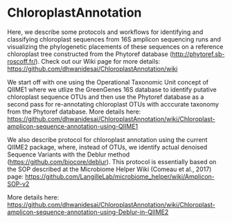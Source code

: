 # ChloroplastAnnotation
Here, we describe some protocols and workflows for identifying and classifying chloroplast sequences from 16S amplicon sequencing runs and visualizing the phylogenetic placements of these sequences on a reference chloroplast tree constructed from the Phytoref database (http://phytoref.sb-roscoff.fr/). Check out our Wiki page for more details:
https://github.com/dhwanidesai/ChloroplastAnnotation/wiki

We start off with one using the Operational Taxonomic Unit concept of QIIME1 where we utlize the GreenGenes 16S database to identify putative chloroplast sequence OTUs and then use the Phytoref database as a second pass for re-annotating chloroplast OTUs with acccurate taxonomy from the Phytoref database. More details here:
https://github.com/dhwanidesai/ChloroplastAnnotation/wiki/Chloroplast-amplicon-sequence-annotation-using-QIIME1

We also describe protocol for chloroplast annotation using the current QIIME2 package, where, instead of OTUs, we identify actual denoised Sequence Variants with the Deblur method (https://github.com/biocore/deblur). This protocol is essentially based on the SOP described at the Microbiome Helper Wiki (Comeau et al., 2017) page:
https://github.com/LangilleLab/microbiome_helper/wiki/Amplicon-SOP-v2

More details here:
https://github.com/dhwanidesai/ChloroplastAnnotation/wiki/Chloroplast-amplicon-sequence-annotation-using-Deblur-in-QIIME2
